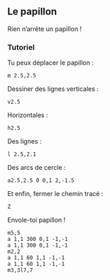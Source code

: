 ## Le papillon

Rien n’arrête un papillon !

### Tutoriel

Tu peux déplacer le papillon :

```
m 2.5,2.5
```

Dessiner des lignes verticales :

```
v2.5
```

Horizontales :

```
h2.5
```

Des lignes :

```
l 2.5,2.1
```

Des arcs de cercle :

```
a2.5,2.5 0 0,1 2,-1.5
```

Et enfin, fermer le chemin tracé :

```
Z
```

Envole-toi papillon !

```
m5,5
a 1,1 300 0,1 -1,-1
a 1,1 300 0,1 -1,-1
m2,2
a 1,1 60 1,1 -1,-1
a 1,1 60 1,1 -1,-1
m3,3l7,7
```
